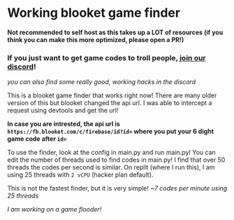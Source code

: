 # Working blooket game finder

**Not recommended to self host as this takes up a LOT of resources (if you think you can make this more optimized, please open a PR!)**

### If you just want to get game codes to troll people, [join our discord](https://discord.gg/36sgQJ3pcH)! 
*you can also find some really good, working hacks in the discord*
  
This is a blooket game finder that works right now! There are many older version of this but blooket changed the api url. I was able to intercept a request using devtools and get the url!    
   
**In case you are intrested, the api url is `https://fb.blooket.com/c/firebase/id?id=` where you put your 6 dight game code after `id=`**  

To use the finder, look at the config in main.py and run main.py! You can edit the number of threads used to find codes in main.py! I find that over 50 threads the codes per second is similar. On replit (where I run this), I am using 25 threads with `2 vCPU` (hacker plan default).      

This is not the fastest finder, but it is very simple! *~7 codes per minute using 25 threads*

*I am working on a game flooder!*
